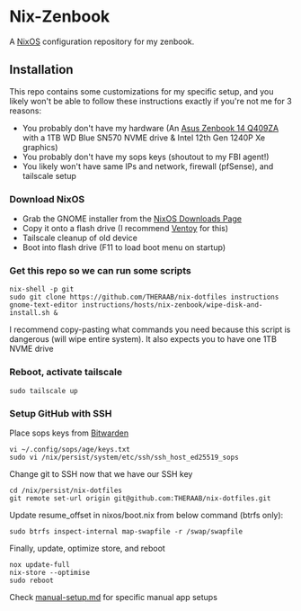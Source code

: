 # Nix-Zenbook

A [NixOS](https://nixos.org/) configuration repository for my zenbook.

## Installation

This repo contains some customizations for my specific setup, and you likely won't be able to follow these instructions exactly
if you're not me for 3 reasons:

- You probably don't have my hardware (An [Asus Zenbook 14 Q409ZA](https://www.asus.com/us/laptops/for-home/zenbook/zenbook-14-oled-q409-12th-gen-intel/helpdesk_download/?model2Name=Zenbook-14-OLED-Q409-12th-Gen-Intel) with a 1TB WD Blue SN570 NVME drive & Intel 12th Gen 1240P Xe graphics)
- You probably don't have my sops keys (shoutout to my FBI agent!)
- You likely won't have same IPs and network, firewall (pfSense), and tailscale setup

### Download NixOS

- Grab the GNOME installer from the [NixOS Downloads Page](https://nixos.org/download.html#nix-install-linux)
- Copy it onto a flash drive (I recommend [Ventoy](https://www.ventoy.net/en/index.html) for this)
- Tailscale cleanup of old device
- Boot into flash drive (F11 to load boot menu on startup)

### Get this repo so we can run some scripts

```console
nix-shell -p git
sudo git clone https://github.com/THERAAB/nix-dotfiles instructions
gnome-text-editor instructions/hosts/nix-zenbook/wipe-disk-and-install.sh &
```

I recommend copy-pasting what commands you need because this script is dangerous (will wipe entire system). It also
expects you to have one 1TB NVME drive

### Reboot, activate tailscale

```console
sudo tailscale up
```

### Setup GitHub with SSH

Place sops keys from [Bitwarden](https://vault.bitwarden.com/#/login)

```console
vi ~/.config/sops/age/keys.txt
sudo vi /nix/persist/system/etc/ssh/ssh_host_ed25519_sops
```

Change git to SSH now that we have our SSH key

```console
cd /nix/persist/nix-dotfiles
git remote set-url origin git@github.com:THERAAB/nix-dotfiles.git
```

Update resume_offset in nixos/boot.nix from below command (btrfs only):
```
sudo btrfs inspect-internal map-swapfile -r /swap/swapfile
```

Finally, update, optimize store, and reboot

```console
nox update-full
nix-store --optimise
sudo reboot
```

Check [manual-setup.md](https://github.com/THERAAB/nix-dotfiles/blob/main/hosts/nix-zenbook/manual-setup.md) for specific manual app setups
